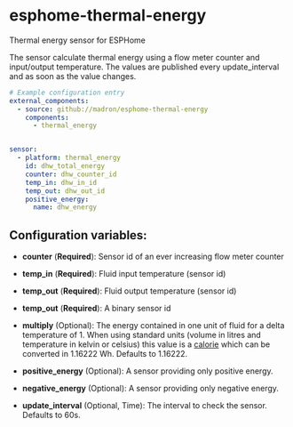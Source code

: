 # esphome-thermal-energy
Thermal energy sensor for ESPHome

The sensor calculate thermal energy using a flow meter counter and input/output temperature.
The values are published every update_interval and as soon as the value changes.

```yaml
# Example configuration entry
external_components:
  - source: github://madron/esphome-thermal-energy
    components:
      - thermal_energy


sensor:
  - platform: thermal_energy
    id: dhw_total_energy
    counter: dhw_counter_id
    temp_in: dhw_in_id
    temp_out: dhw_out_id
    positive_energy:
      name: dhw_energy
```


## Configuration variables:
  - **counter** (**Required**): Sensor id of an ever increasing flow meter counter
  - **temp_in** (**Required**): Fluid input temperature (sensor id)
  - **temp_out** (**Required**): Fluid output temperature (sensor id)

  - **temp_out** (**Required**): A binary sensor id
  - **multiply** (Optional): The energy contained in one unit of fluid for a delta temperature of 1. When using standard units (volume in litres and temperature in kelvin or celsius) this value is a [calorie](https://en.wikipedia.org/wiki/Calorie) which can be converted in 1.16222 Wh. Defaults to 1.16222.
  - **positive_energy** (Optional): A sensor providing only positive energy.
  - **negative_energy** (Optional): A sensor providing only negative energy.
  - **update_interval** (Optional, Time): The interval to check the sensor. Defaults to 60s.
